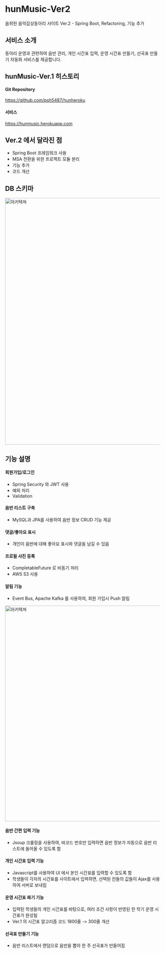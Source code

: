 # hunMusic-Ver2
음취헌 음악감상동아리 사이트 Ver.2 - Spring Boot, Refactoring, 기능 추가

## 서비스 소개
동아리 운영과 관련하여 음반 관리, 개인 시간표 입력, 운영 시간표 만들기, 선곡표 만들기 자동화 서비스를 제공합니다.

## hunMusic-Ver.1 히스토리
#### Git Repository   
https://github.com/psh5487/hunheroku

#### 서비스   
https://hunmusic.herokuapp.com

## Ver.2 에서 달라진 점
- Spring Boot 프레임워크 사용
- MSA 전환을 위한 프로젝트 모듈 분리 
- 기능 추가
- 코드 개선

## DB 스키마
<img width="800" alt="아키텍쳐" src="https://user-images.githubusercontent.com/26567880/97251011-74bb2380-184a-11eb-90cc-be64e5efeedc.png">

## 기능 설명

#### 회원가입/로그인   
- Spring Security 와 JWT 사용
- 예외 처리 
- Validation 

#### 음반 리스트 구축
- MySQL과 JPA를 사용하여 음반 정보 CRUD 기능 제공

#### 댓글/좋아요 표시 
- 개인이 음반에 대해 좋아요 표시와 댓글을 남길 수 있음

#### 프로필 사진 등록
- CompletableFuture 로 비동기 처리   
- AWS S3 사용

#### 알림 기능
- Event Bus, Apache Kafka 를 사용하여, 회원 가입시 Push 알림 
<img width="700" alt="아키텍쳐" src="https://user-images.githubusercontent.com/26567880/97253155-13498380-184f-11eb-8a31-a30dfe4f117b.png">

#### 음반 간편 입력 기능 
- Jsoup 크롤링을 사용하여, 바코드 번호만 입력하면 음반 정보가 자동으로 음반 리스트에 들어올 수 있도록 함 

#### 개인 시간표 입력 기능 
- Javascript를 사용하여 UI 에서 본인 시간표를 입력할 수 있도록 함 
- 학생들이 각자의 시간표를 사이트에서 입력하면, 선택된 칸들의 값들이 Ajax를 사용하여 서버로 보내짐 

#### 운영 시간표 짜기 기능 
- 입력된 학생들의 개인 시간표를 바탕으로, 여러 조건 사항이 반영된 한 학기 운영 시간표가 완성됨
- Ver.1 의 시간표 알고리즘 코드 1800줄 -> 300줄 개선

#### 선곡표 만들기 기능 
- 음반 리스트에서 랜덤으로 음반을 뽑아 한 주 선곡표가 만들어짐

 
